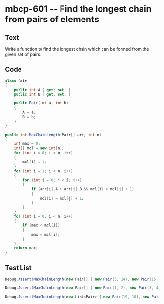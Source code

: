 # mbcp-601 -- Find the longest chain from pairs of elements

## Text

Write a function to find the longest chain which can be formed from the given set of pairs.

## Code

```csharp
class Pair
{
    public int A { get; set; }
    public int B { get; set; }

    public Pair(int a, int b)
    {
        A = a;
        B = b;
    }
}

public int MaxChainLength(Pair[] arr, int n)
{
    int max = 0;
    int[] mcl = new int[n];
    for (int i = 0; i < n; i++)
    {
        mcl[i] = 1;
    }
    for (int i = 1; i < n; i++)
    {
        for (int j = 0; j < i; j++)
        {
            if (arr[i].A > arr[j].B && mcl[i] < mcl[j] + 1)
            {
                mcl[i] = mcl[j] + 1;
            }
        }
    }
    for (int i = 0; i < n; i++)
    {
        if (max < mcl[i])
        {
            max = mcl[i];
        }
    }
    return max;
}
```

## Test List

```csharp
Debug.Assert(MaxChainLength(new Pair[] { new Pair(5, 24), new Pair(15, 25), new Pair(27, 40), new Pair(50, 60) }, 4) == 3);
```

```csharp
Debug.Assert(MaxChainLength(new Pair[] { new Pair(1, 2), new Pair(3, 4), new Pair(5, 6), new Pair(7, 8) }) == 4);
```

```csharp
Debug.Assert(MaxChainLength(new List<Pair> { new Pair(19, 10), new Pair(11, 12), new Pair(13, 14), new Pair(15, 16), new Pair(31, 54) }) == 5);
```

